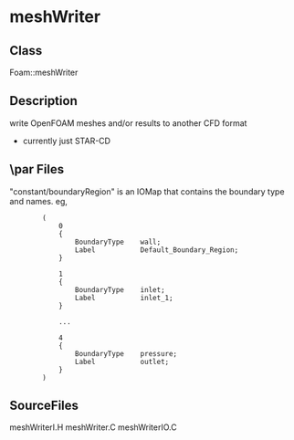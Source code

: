 # meshWriter 
## Class
Foam::meshWriter

## Description
write OpenFOAM meshes and/or results to another CFD format
- currently just STAR-CD

## \par Files

"constant/boundaryRegion" is an IOMap<dictionary> that contains
the boundary type and names. eg,
```
        (
            0
            {
                BoundaryType    wall;
                Label           Default_Boundary_Region;
            }

            1
            {
                BoundaryType    inlet;
                Label           inlet_1;
            }

            ...

            4
            {
                BoundaryType    pressure;
                Label           outlet;
            }
        )
```


## SourceFiles
meshWriterI.H
meshWriter.C
meshWriterIO.C

